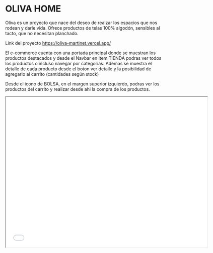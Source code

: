 # OLIVA HOME

Oliva es un proyecto que nace del deseo de realzar los espacios que nos rodean y darle vida. Ofrece productos de telas 100% algodón, sensibles al tacto, que no necesitan planchado.

Link del proyecto https://oliva-martinet.vercel.app/

El e-commerce cuenta con una portada principal donde se muestran los productos destacados y desde el Navbar en item TIENDA podras ver todos los productos o incluso navegar por categorias. Ademas se muestra el detalle de cada producto desde el boton ver detalle y la posibilidad de agregarlo al carrito (cantidades según stock)

Desde el icono de BOLSA, en el margen superior izquierdo, podras ver los productos del carrito y realizar desde ahi la compra de los productos.

<iframe src="file:///Users/julianamartinet/Documents/ReactJS/oliva-martinet/Video%20web.webm" width="640" height="480"> </iframe>